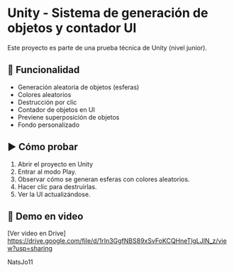 # Unity - Sistema de generación de objetos y contador UI

Este proyecto es parte de una prueba técnica de Unity (nivel junior).

## 🧪 Funcionalidad
- Generación aleatoria de objetos (esferas)
- Colores aleatorios
- Destrucción por clic
- Contador de objetos en UI
- Previene superposición de objetos
- Fondo personalizado

## ▶️ Cómo probar
1. Abrir el proyecto en Unity 
2. Entrar al modo Play.
3. Observar cómo se generan esferas con colores aleatorios.
4. Hacer clic para destruirlas.
5. Ver la UI actualizándose.

## 🎥 Demo en video
[Ver video en Drive] https://drive.google.com/file/d/1rIn3GgfNBS89xSvFoKCQHneTlgLJlN_z/view?usp=sharing


NatsJo11 
